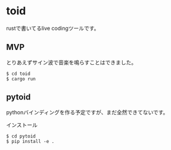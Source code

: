 # toid

rustで書いてるlive codingツールです。

## MVP
とりあえずサイン波で音楽を鳴らすことはできました。

```
$ cd toid
$ cargo run
```


## pytoid
pythonバインディングを作る予定ですが、まだ全然できてないです。

インストール
```
$ cd pytoid
$ pip install -e .
```
